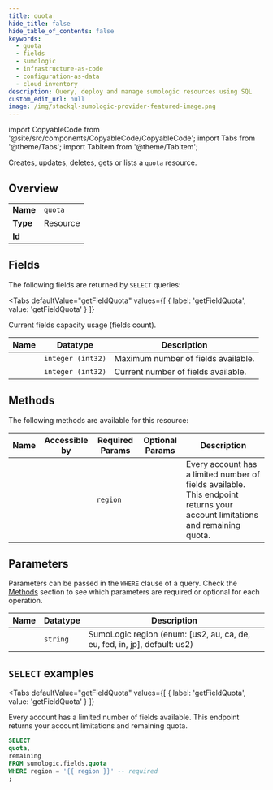 ```yaml
--- 
title: quota
hide_title: false
hide_table_of_contents: false
keywords:
  - quota
  - fields
  - sumologic
  - infrastructure-as-code
  - configuration-as-data
  - cloud inventory
description: Query, deploy and manage sumologic resources using SQL
custom_edit_url: null
image: /img/stackql-sumologic-provider-featured-image.png
---
```


import CopyableCode from '@site/src/components/CopyableCode/CopyableCode';
import Tabs from '@theme/Tabs';
import TabItem from '@theme/TabItem';

Creates, updates, deletes, gets or lists a <code>quota</code> resource.

## Overview
<table><tbody>
<tr><td><b>Name</b></td><td><code>quota</code></td></tr>
<tr><td><b>Type</b></td><td>Resource</td></tr>
<tr><td><b>Id</b></td><td><CopyableCode code="sumologic.fields.quota" /></td></tr>
</tbody></table>

## Fields

The following fields are returned by `SELECT` queries:

<Tabs
    defaultValue="getFieldQuota"
    values={[
        { label: 'getFieldQuota', value: 'getFieldQuota' }
    ]}
>
<TabItem value="getFieldQuota">

Current fields capacity usage (fields count).

<table>
<thead>
    <tr>
    <th>Name</th>
    <th>Datatype</th>
    <th>Description</th>
    </tr>
</thead>
<tbody>
<tr>
    <td><CopyableCode code="quota" /></td>
    <td><code>integer (int32)</code></td>
    <td>Maximum number of fields available.</td>
</tr>
<tr>
    <td><CopyableCode code="remaining" /></td>
    <td><code>integer (int32)</code></td>
    <td>Current number of fields available.</td>
</tr>
</tbody>
</table>
</TabItem>
</Tabs>

## Methods

The following methods are available for this resource:

<table>
<thead>
    <tr>
    <th>Name</th>
    <th>Accessible by</th>
    <th>Required Params</th>
    <th>Optional Params</th>
    <th>Description</th>
    </tr>
</thead>
<tbody>
<tr>
    <td><a href="#getFieldQuota"><CopyableCode code="getFieldQuota" /></a></td>
    <td><CopyableCode code="select" /></td>
    <td><a href="#parameter-region"><code>region</code></a></td>
    <td></td>
    <td>Every account has a limited number of fields available. This endpoint returns your account limitations and remaining quota.</td>
</tr>
</tbody>
</table>

## Parameters

Parameters can be passed in the `WHERE` clause of a query. Check the [Methods](#methods) section to see which parameters are required or optional for each operation.

<table>
<thead>
    <tr>
    <th>Name</th>
    <th>Datatype</th>
    <th>Description</th>
    </tr>
</thead>
<tbody>
<tr id="parameter-region">
    <td><CopyableCode code="region" /></td>
    <td><code>string</code></td>
    <td>SumoLogic region (enum: [us2, au, ca, de, eu, fed, in, jp], default: us2)</td>
</tr>
</tbody>
</table>

## `SELECT` examples

<Tabs
    defaultValue="getFieldQuota"
    values={[
        { label: 'getFieldQuota', value: 'getFieldQuota' }
    ]}
>
<TabItem value="getFieldQuota">

Every account has a limited number of fields available. This endpoint returns your account limitations and remaining quota.

```sql
SELECT
quota,
remaining
FROM sumologic.fields.quota
WHERE region = '{{ region }}' -- required
;
```
</TabItem>
</Tabs>
